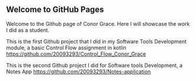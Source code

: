## Welcome to GitHub Pages

Welcome to the Github page of Conor Grace. Here I will showcase the work I did as a student.

This is the first Github project that I did in my Software Tools Development module, a basic Control Flow assignment in kotlin 
https://github.com/20093293/Control_Flow_Conor_Grace

This is the second Github project I did for Software tools Development, a Notes App
https://github.com/20093293/Notes-application
